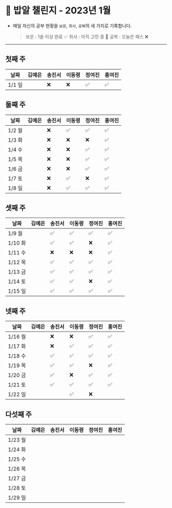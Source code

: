 # 🍚 밥알 챌린지 - 2023년 1월
- 매일 자신의 공부 현황을 `보온`, `취사`, `공복`의 세 가지로 기록합니다.
    
    > 보온 : 1솔 이상 완료 ✅
    취사 : 아직 고민 중 🤔
    공복 : 오늘은 패스 ❌
---

## 첫째 주
**날짜**|김예은|송진서|이동령|정여진|홍여진
---|---|---|---|---|---
1/1 일| |❌|❌|✅|✅


## 둘째 주
**날짜**|김예은|송진서|이동령|정여진|홍여진
---|---|---|---|---|---
1/2 월| |❌|✅|✅|✅
1/3 화| |❌|❌|❌|✅
1/4 수| |❌|❌|✅|✅
1/5 목| |❌|❌|✅|✅
1/6 금| |❌|❌|✅|✅
1/7 토| |❌|✅|❌|✅
1/8 일| |❌|✅|✅|✅

## 셋째 주
**날짜**|김예은|송진서|이동령|정여진|홍여진
---|---|---|---|---|---
1/9 월| |✅|✅|✅|✅
1/10 화| |✅ |✅|❌|✅
1/11 수| |❌|❌|❌|✅
1/12 목| |✅|✅|✅|✅
1/13 금| |✅|✅|✅|✅
1/14 토| |✅|✅|❌|✅
1/15 일| |✅|✅|✅|✅

## 넷째 주
**날짜**|김예은|송진서|이동령|정여진|홍여진
---|---|---|---|---|---
1/16 월| |❌|❌|✅|✅
1/17 화| |❌|✅|✅|✅
1/18 수| |✅|✅|✅|✅
1/19 목| |✅|✅|❌|✅
1/20 금| |✅|❌|✅|✅
1/21 토| |✅|✅|✅|✅
1/22 일| |  |✅|❌|


## 다섯째 주
**날짜**|김예은|송진서|이동령|정여진|홍여진
---|---|---|---|---|---
1/23 월| | | | |
1/24 화| | | | |
1/25 수|  | | | |
1/26 목|  | | | |
1/27 금| | | | |
1/28 토| | | | |
1/29 일| | | | |
